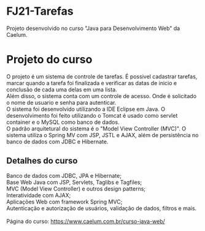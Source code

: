 # FJ21-Tarefas
Projeto desenvolvido no curso "Java para Desenvolvimento Web" da Caelum. 
# Projeto do curso
O projeto é um sistema de controle de tarefas. É possivel cadastrar tarefas, marcar quando a tarefa foi finalizada e verificar as datas de inicio e conclusão de cada uma delas em uma lista.<br />
Além disso, o sistema conta com um controle de acesso. Onde é solicitado o nome de usuario e senha para autenticar.<br />
O sistema foi desenvolvido utilizando a IDE Eclipse em Java. O desenvolvimento foi feito utilizando o Tomcat é usado como servlet container e o MySQL como banco de dados.<br />
O padrão arquitetural do sistema é o "Model View Controller (MVC)". O sistema utiliza o Spring MV com JSP, JSTL e AJAX, além de persistência no banco de dados com JDBC e Hibernate.

## Detalhes do curso
Banco de dados com JDBC, JPA e Hibernate;<br />
Base Web Java com JSP, Servlets, Taglibs e Tagfiles;<br />
MVC (Model View Controller) e outros design patterns;<br />
Interatividade com AJAX;<br />
Aplicações Web com framework Spring MVC;<br />
Autenticação e autorização de usuários, validação de dados, filtros e mais.<br />
<br />
Página do curso: https://www.caelum.com.br/curso-java-web/
